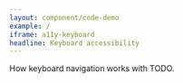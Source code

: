 ```yaml
---
layout: component/code-demo
example: /
iframe: a11y-keyboard
headline: Keyboard accessibility
---
```



How keyboard navigation works with TODO.
